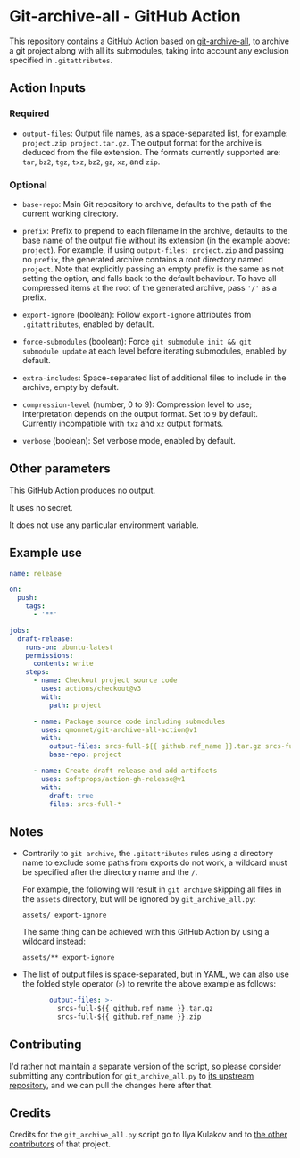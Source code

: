 # Git-archive-all - GitHub Action

This repository contains a GitHub Action based on [git-archive-all], to archive
a git project along with all its submodules, taking into account any exclusion
specified in `.gitattributes`.

## Action Inputs

### Required

- `output-files`:
  Output file names, as a space-separated list, for example: `project.zip
  project.tar.gz`. The output format for the archive is deduced from the file
  extension. The formats currently supported are: `tar`, `bz2`, `tgz`, `txz`,
  `bz2`, `gz`, `xz`, and `zip`.

### Optional

- `base-repo`:
  Main Git repository to archive, defaults to the path of the current working
  directory.

- `prefix`:
  Prefix to prepend to each filename in the archive, defaults to the base name
  of the output file without its extension (in the example above: `project`).
  For example, if using `output-files: project.zip` and passing no `prefix`,
  the generated archive contains a root directory named `project`. Note that
  explicitly passing an empty prefix is the same as not setting the option, and
  falls back to the default behaviour. To have all compressed items at the root
  of the generated archive, pass `'/'` as a prefix.

- `export-ignore` (boolean):
  Follow `export-ignore` attributes from `.gitattributes`, enabled by default.

- `force-submodules` (boolean):
  Force `git submodule init && git submodule update` at each level before
  iterating submodules, enabled by default.

- `extra-includes`:
  Space-separated list of additional files to include in the archive, empty by
  default.

- `compression-level` (number, 0 to 9):
  Compression level to use; interpretation depends on the output format. Set to
  `9` by default. Currently incompatible with `txz` and `xz` output formats.

- `verbose` (boolean):
  Set verbose mode, enabled by default.

## Other parameters

This GitHub Action produces no output.

It uses no secret.

It does not use any particular environment variable.

## Example use

```yaml
name: release

on:
  push:
    tags:
      - '**'

jobs:
  draft-release:
    runs-on: ubuntu-latest
    permissions:
      contents: write
    steps:
      - name: Checkout project source code
        uses: actions/checkout@v3
        with:
          path: project

      - name: Package source code including submodules
        uses: qmonnet/git-archive-all-action@v1
        with:
          output-files: srcs-full-${{ github.ref_name }}.tar.gz srcs-full-${{ github.ref_name }}.zip
          base-repo: project

      - name: Create draft release and add artifacts
        uses: softprops/action-gh-release@v1
        with:
          draft: true
          files: srcs-full-*
```

## Notes

- Contrarily to `git archive`, the `.gitattributes` rules using a directory
  name to exclude some paths from exports do not work, a wildcard must be
  specified after the directory name and the `/`.

  For example, the following will result in `git archive` skipping all files in
  the `assets` directory, but will be ignored by `git_archive_all.py`:

  ```gitattributes
  assets/ export-ignore
  ```

  The same thing can be achieved with this GitHub Action by using a wildcard
  instead:

  ```gitattributes
  assets/** export-ignore
  ```

- The list of output files is space-separated, but in YAML, we can also use the
  folded style operator (`>`) to rewrite the above example as follows:

```yaml
          output-files: >-
            srcs-full-${{ github.ref_name }}.tar.gz
            srcs-full-${{ github.ref_name }}.zip
```

## Contributing

I'd rather not maintain a separate version of the script, so please consider
submitting any contribution for `git_archive_all.py` to [its upstream
repository][git-archive-all], and we can pull the changes here after that.

## Credits

Credits for the `git_archive_all.py` script go to Ilya Kulakov and to
[the other contributors][git-archive-all-contrib] of that project.

[git-archive-all]: https://github.com/Kentzo/git-archive-all
[git-archive-all-contrib]: https://github.com/Kentzo/git-archive-all/graphs/contributors
